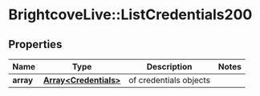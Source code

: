 # BrightcoveLive::ListCredentials200

## Properties
Name | Type | Description | Notes
------------ | ------------- | ------------- | -------------
**array** | [**Array&lt;Credentials&gt;**](Credentials.md) | of credentials objects | 


